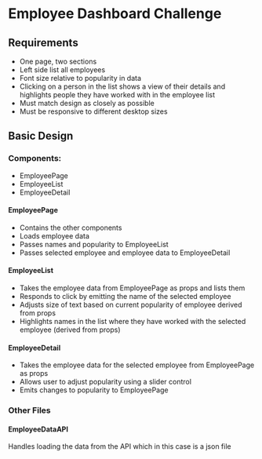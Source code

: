 # Employee Dashboard Challenge

## Requirements

* One page, two sections
* Left side list all employees
* Font size relative to popularity in data
* Clicking on a person in the list shows a view of their details and highlights people they have worked with in the employee list
* Must match design as closely as possible
* Must be responsive to different desktop sizes

## Basic Design
### Components:
* EmployeePage
* EmployeeList
* EmployeeDetail


#### EmployeePage
* Contains the other components
* Loads employee data
* Passes names and popularity to EmployeeList
* Passes selected employee and employee data to EmployeeDetail

#### EmployeeList
* Takes the employee data from EmployeePage as props and lists them
* Responds to click by emitting the name of the selected employee
* Adjusts size of text based on current popularity of employee derived from props
* Highlights names in the list where they have worked with the selected employee (derived from props)

#### EmployeeDetail
* Takes the employee data for the selected employee from EmployeePage as props
* Allows user to adjust popularity using a slider control
* Emits changes to popularity to EmployeePage


### Other Files
#### EmployeeDataAPI
Handles loading the data from the API which in this case is a json file
  